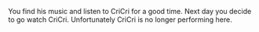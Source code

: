 You find his music and listen to CriCri for a good time. Next day you decide to go watch CriCri. Unfortunately CriCri is no longer performing here.
